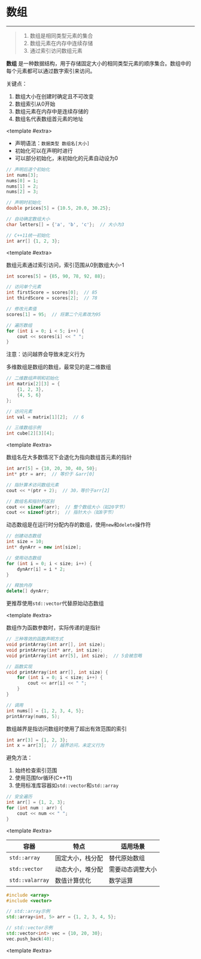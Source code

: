 # 数组

---

<CCollapseGroup>

<CCollapse title="什么是数组？">

> 1. 数组是相同类型元素的集合
> 2. 数组元素在内存中连续存储
> 3. 通过索引访问数组元素

**数组** 是一种数据结构，用于存储固定大小的相同类型元素的顺序集合。数组中的每个元素都可以通过数字索引来访问。

关键点：
1. 数组大小在创建时确定且不可改变
2. 数组索引从0开始
3. 数组元素在内存中是连续存储的
4. 数组名代表数组首元素的地址

<template #extra>
    <CBadge text="基础概念" variant="outline" color="#ff4d4f" />
</template>
</CCollapse>

<CCollapse title="如何声明和初始化数组？">

- 声明语法：`数据类型 数组名[大小]`
- 初始化可以在声明时进行
- 可以部分初始化，未初始化的元素自动设为0

```cpp
// 声明后逐个初始化
int nums[3];
nums[0] = 1;
nums[1] = 2;
nums[2] = 3;

// 声明时初始化
double prices[5] = {10.5, 20.0, 30.25};

// 自动确定数组大小
char letters[] = {'a', 'b', 'c'};  // 大小为3

// C++11统一初始化
int arr[] {1, 2, 3};
```

<template #extra>
    <CBadge text="重点" variant="outline" color="#ff4d4f" />
</template>
</CCollapse>

<CCollapse title="如何访问数组元素？">

数组元素通过索引访问，索引范围从0到数组大小-1

```cpp
int scores[5] = {85, 90, 78, 92, 88};

// 访问单个元素
int firstScore = scores[0];  // 85
int thirdScore = scores[2];  // 78

// 修改元素值
scores[1] = 95;  // 将第二个元素改为95

// 遍历数组
for (int i = 0; i < 5; i++) {
    cout << scores[i] << " ";
}
```

注意：访问越界会导致未定义行为

</CCollapse>

<CCollapse title="什么是多维数组？">

多维数组是数组的数组，最常见的是二维数组

```cpp
// 二维数组声明和初始化
int matrix[2][3] = {
    {1, 2, 3},
    {4, 5, 6}
};

// 访问元素
int val = matrix[1][2];  // 6

// 三维数组示例
int cube[2][3][4];
```

<template #extra>
    <CBadge text="进阶" variant="outline" color="#52c41aff" />
</template>
</CCollapse>

<CCollapse title="数组和指针有什么关系？">

数组名在大多数情况下会退化为指向数组首元素的指针

```cpp
int arr[5] = {10, 20, 30, 40, 50};
int* ptr = arr;  // 等价于 &arr[0]

// 指针算术访问数组元素
cout << *(ptr + 2);  // 30，等价于arr[2]

// 数组名和指针的区别
cout << sizeof(arr);  // 整个数组大小（如20字节）
cout << sizeof(ptr);  // 指针大小（如8字节）
```

</CCollapse>

<CCollapse title="什么是动态数组？">

动态数组是在运行时分配内存的数组，使用`new`和`delete`操作符

```cpp
// 创建动态数组
int size = 10;
int* dynArr = new int[size];

// 使用动态数组
for (int i = 0; i < size; i++) {
    dynArr[i] = i * 2;
}

// 释放内存
delete[] dynArr;
```

更推荐使用`std::vector`代替原始动态数组

<template #extra>
    <CBadge text="重点" variant="outline" color="#ff4d4f" />
</template>
</CCollapse>

<CCollapse title="数组作为函数参数如何传递？">

数组作为函数参数时，实际传递的是指针

```cpp
// 三种等效的函数声明方式
void printArray(int arr[], int size);
void printArray(int* arr, int size);
void printArray(int arr[5], int size);  // 5会被忽略

// 函数实现
void printArray(int arr[], int size) {
    for (int i = 0; i < size; i++) {
        cout << arr[i] << " ";
    }
}

// 调用
int nums[] = {1, 2, 3, 4, 5};
printArray(nums, 5);
```

</CCollapse>

<CCollapse title="什么是数组越界？如何避免？">

数组越界是指访问数组时使用了超出有效范围的索引

```cpp
int arr[3] = {1, 2, 3};
int x = arr[3];  // 越界访问，未定义行为
```

避免方法：
1. 始终检查索引范围
2. 使用范围for循环(C++11)
3. 使用标准库容器如`std::vector`和`std::array`

```cpp
// 安全遍历
int arr[] = {1, 2, 3};
for (int num : arr) {
    cout << num << " ";
}
```

<template #extra>
    <CBadge text="安全" variant="outline" color="#52c41aff" />
</template>
</CCollapse>

<CCollapse title="C++标准库提供了哪些数组替代品？">

| 容器 | 特点 | 适用场景 |
|------|------|----------|
| `std::array` | 固定大小，栈分配 | 替代原始数组 |
| `std::vector` | 动态大小，堆分配 | 需要动态调整大小 |
| `std::valarray` | 数值计算优化 | 数学运算 |

```cpp
#include <array>
#include <vector>

// std::array示例
std::array<int, 5> arr = {1, 2, 3, 4, 5};

// std::vector示例
std::vector<int> vec = {10, 20, 30};
vec.push_back(40);
```

<template #extra>
    <CBadge text="现代C++" variant="outline" color="#52c41aff" />
</template>
</CCollapse>

</CCollapseGroup>